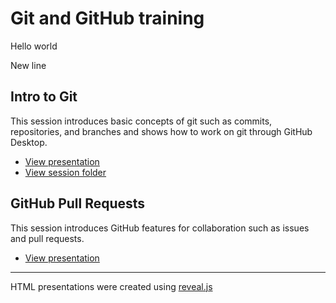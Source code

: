# Git and GitHub training

Hello world 

New line
## Intro to Git

This session introduces basic concepts of git such as commits, repositories, and branches and shows how to work on git through GitHub Desktop. 

- [View presentation](https://raw.githack.com/booth-rp-workshop-fall23/git/main/presentations/intro-to-git.html)
- [View session folder](https://github.com/booth-rp-workshop-fall23/git/tree/main/lyrics)

## GitHub Pull Requests

This session introduces GitHub features for collaboration such as issues and pull requests.

- [View presentation](https://raw.githack.com/booth-rp-workshop-fall23/git/main/presentations/pull-request.html)

---

HTML presentations were created using [reveal.js](https://github.com/hakimel/reveal.js/)
